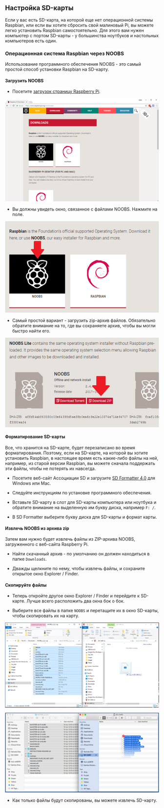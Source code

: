 ## Настройка SD-карты

Если у вас есть SD-карта, на которой еще нет операционной системы Raspbian, или если вы хотите сбросить свой малиновый Pi, вы можете легко установить Raspbian самостоятельно. Для этого вам нужен компьютер с портом SD-карты - у большинства ноутбуков и настольных компьютеров есть один.

### Операционная система Raspbian через NOOBS

Использование программного обеспечения NOOBS - это самый простой способ установки Raspbian на SD-карту.

#### Загрузить NOOBS

+ Посетите [загрузок страницу Raspberry Pi](https://www.raspberrypi.org/downloads).

![Страница загрузки](images/downloads-page.png)

+ Вы должны увидеть окно, связанное с файлами NOOBS. Нажмите на поле.

![Нажмите на NOOBS](images/click-noobs.png)

+ Самый простой вариант - загрузить zip-архив файлов. Обязательно обратите внимание на то, где вы сохраняете архив, чтобы вы могли быстро найти его.

![Загрузить zip](images/download-zip.png)

#### Форматирование SD-карты

Все, что хранится на SD-карте, будет перезаписано во время форматирования. Поэтому, если на SD-карте, на которой вы хотите установить Raspbian, в настоящее время есть какие-либо файлы на ней, например, из старой версии Raspbian, вы можете сначала поддержать эти файлы, чтобы не потерять их навсегда.

+ Посетите веб-сайт Ассоциации SD и загрузите [SD Formatter 4.0](https://www.sdcard.org/downloads/formatter_4/index.html) для Windows или Mac.

+ Следуйте инструкциям по установке программного обеспечения.

+ Вставьте SD-карту в слот для SD-карты компьютера или ноутбука и обратите внимание на выделенную им букву диска, например `F: /`.

+ В SD Formatter выберите букву диска для SD-карты и формат карты.

#### Извлечь NOOBS из архива zip

Затем вам нужно будет извлечь файлы из ZIP-архива NOOBS, загруженного с веб-сайта Raspberry Pi.

+ Найти скачанный архив - по умолчанию он должен находиться в папке `Downloads`.

+ Дважды щелкните по нему, чтобы извлечь файлы, и сохраните открытое окно Explorer / Finder.

#### Скопируйте файлы

+ Теперь откройте другое окно Explorer / Finder и перейдите к SD-карте. Лучше всего расположить два окна бок о бок.

+ Выберите все файлы в папке `NOOBS` и перетащите их в окно SD-карты, чтобы скопировать их на карту.

![копия окна](images/copy3.png)

![копия macos](images/macos_copy.png)

+ Как только файлы будут скопированы, вы можете извлечь SD-карту.